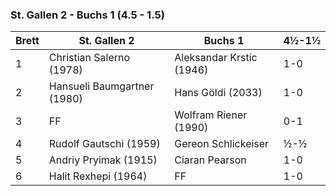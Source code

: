 ### St. Gallen 2 - Buchs 1 (4.5 - 1.5) 

| Brett | St. Gallen 2                | Buchs 1                  | 4½-1½ |
|-------|-----------------------------|--------------------------|-------|
| 1     | Christian Salerno (1978)    | Aleksandar Krstic (1946) | 1-0   |
| 2     | Hansueli Baumgartner (1980) | Hans Göldi (2033)        | 1-0   |
| 3     | FF                          | Wolfram Riener (1990)    | 0-1   |
| 4     | Rudolf Gautschi (1959)      | Gereon Schlickeiser      | ½-½   |
| 5     | Andriy Pryimak (1915)       | Ciaran Pearson           | 1-0   |
| 6     | Halit Rexhepi (1964)        | FF                       | 1-0   |
